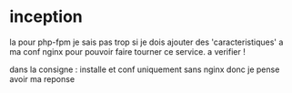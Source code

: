 # inception


la pour php-fpm je sais pas trop si je dois ajouter des 'caracteristiques' 
a ma conf nginx pour pouvoir faire tourner ce service. a verifier !

dans la consigne : installe et conf uniquement sans nginx donc je pense avoir ma reponse